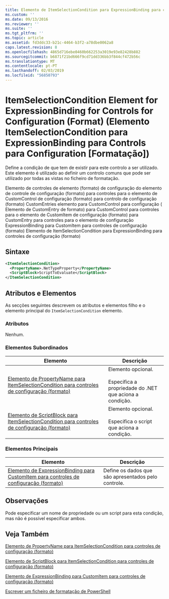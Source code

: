 ```yaml
---
title: Elemento de ItemSelectionCondition para ExpressionBinding para controles de configuração (formato) | Documentos da Microsoft
ms.custom: ''
ms.date: 09/13/2016
ms.reviewer: ''
ms.suite: ''
ms.tgt_pltfrm: ''
ms.topic: article
ms.assetid: fd3ddc33-b21c-4464-b3f2-a78dbe0062a8
caps.latest.revision: 8
ms.openlocfilehash: 4865d716ebe0460b662253a3019e93e82428b882
ms.sourcegitcommit: b6871f21bd666f9cd71dd336bb3f844cf472b56c
ms.translationtype: MT
ms.contentlocale: pt-PT
ms.lasthandoff: 02/03/2019
ms.locfileid: "56850793"
---
```

# <a name="itemselectioncondition-element-for-expressionbinding-for-controls-for-configuration-format"></a>ItemSelectionCondition Element for ExpressionBinding for Controls for Configuration (Format) (Elemento ItemSelectionCondition para ExpressionBinding para Controls para Configuration [Formatação])

Define a condição de que tem de existir para este controlo a ser utilizado. Este elemento é utilizado ao definir um controlo comuns que pode ser utilizado por todas as vistas no ficheiro de formatação.

Elemento de controles de elemento (formato) de configuração do elemento de controle de configuração (formato) para controles para o elemento de CustomControl de configuração (formato) para controlo de configuração (formato) CustomEntries elemento para CustomControl para configuração ( Elemento de CustomEntry de formato) para CustomControl para controles para o elemento de CustomItem de configuração (formato) para CustomEntry para controles para o elemento de configuração ExpressionBinding para CustomItem para controles de configuração (formato) Elemento de ItemSelectionCondition para ExpressionBinding para controles de configuração (formato)

## <a name="syntax"></a>Sintaxe

```xml
<ItemSelectionCondition>
  <PropertyName>.NetTypeProperty</PropertyName>
  <ScriptBlock>ScriptToEvaluate</ScriptBlock>
</ItemSelectionCondition>
```

## <a name="attributes-and-elements"></a>Atributos e Elementos

As secções seguintes descrevem os atributos e elementos filho e o elemento principal do `ItemSelectionCondition` elemento.

### <a name="attributes"></a>Atributos

Nenhum.

### <a name="child-elements"></a>Elementos Subordinados

|Elemento|Descrição|
|-------------|-----------------|
|[Elemento de PropertyName para ItemSelectionCondition para controles de configuração (formato)](./propertyname-element-for-itemseclectioncondition-for-controls-for-configuration-format.md)|Elemento opcional.<br /><br /> Especifica a propriedade do .NET que aciona a condição.|
|[Elemento de ScriptBlock para ItemSelectionCondition para controles de configuração (formato)](./scriptblock-element-for-itemseclectioncondition-for-controls-for-configuration-format.md)|Elemento opcional.<br /><br /> Especifica o script que aciona a condição.|

### <a name="parent-elements"></a>Elementos Principais

|Elemento|Descrição|
|-------------|-----------------|
|[Elemento de ExpressionBinding para CustomItem para controles de configuração (formato)](./expressionbinding-element-for-customitem-for-controls-for-configuration-format.md)|Define os dados que são apresentados pelo controle.|

## <a name="remarks"></a>Observações

Pode especificar um nome de propriedade ou um script para esta condição, mas não é possível especificar ambos.

## <a name="see-also"></a>Veja Também

[Elemento de PropertyName para ItemSelectionCondition para controles de configuração (formato)](./propertyname-element-for-itemseclectioncondition-for-controls-for-configuration-format.md)

[Elemento de ScriptBlock para ItemSelectionCondition para controles de configuração (formato)](./scriptblock-element-for-itemseclectioncondition-for-controls-for-configuration-format.md)

[Elemento de ExpressionBinding para CustomItem para controles de configuração (formato)](./expressionbinding-element-for-customitem-for-controls-for-configuration-format.md)

[Escrever um ficheiro de formatação de PowerShell](./writing-a-powershell-formatting-file.md)
